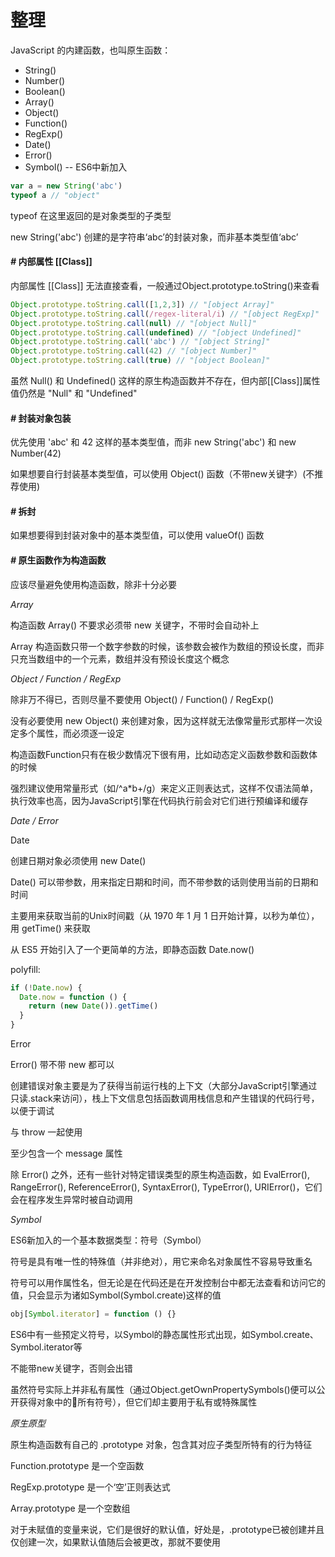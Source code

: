 # 整理

JavaScript 的内建函数，也叫原生函数：
- String()
- Number()
- Boolean()
- Array()
- Object()
- Function()
- RegExp()
- Date()
- Error()
- Symbol() -- ES6中新加入

```js
var a = new String('abc')
typeof a // "object"
```
typeof 在这里返回的是对象类型的子类型

new String('abc') 创建的是字符串‘abc’的封装对象，而非基本类型值‘abc’

#### **_#_** 内部属性 [[Class\]]

内部属性 [[Class\]] 无法直接查看，一般通过Object.prototype.toString()来查看

```js
Object.prototype.toString.call([1,2,3]) // "[object Array]"
Object.prototype.toString.call(/regex-literal/i) // "[object RegExp]"
Object.prototype.toString.call(null) // "[object Null]"
Object.prototype.toString.call(undefined) // "[object Undefined]"
Object.prototype.toString.call('abc') // "[object String]"
Object.prototype.toString.call(42) // "[object Number]"
Object.prototype.toString.call(true) // "[object Boolean]"
```
虽然 Null() 和 Undefined() 这样的原生构造函数并不存在，但内部[[Class\]]属性值仍然是 "Null" 和 "Undefined"

#### **_#_** 封装对象包装

优先使用 'abc' 和 42 这样的基本类型值，而非 new String('abc') 和 new Number(42)

如果想要自行封装基本类型值，可以使用 Object() 函数（不带new关键字）(不推荐使用)

#### **_#_** 拆封

如果想要得到封装对象中的基本类型值，可以使用 valueOf() 函数

#### **_#_** 原生函数作为构造函数

应该尽量避免使用构造函数，除非十分必要

_Array_

构造函数 Array() 不要求必须带 new 关键字，不带时会自动补上

Array 构造函数只带一个数字参数的时候，该参数会被作为数组的预设长度，而非只充当数组中的一个元素，数组并没有预设长度这个概念

_Object / Function / RegExp_

除非万不得已，否则尽量不要使用 Object() / Function() / RegExp()

没有必要使用 new Object() 来创建对象，因为这样就无法像常量形式那样一次设定多个属性，而必须逐一设定

构造函数Function只有在极少数情况下很有用，比如动态定义函数参数和函数体的时候

强烈建议使用常量形式（如/^a*b+/g）来定义正则表达式，这样不仅语法简单，执行效率也高，因为JavaScript引擎在代码执行前会对它们进行预编译和缓存

_Date / Error_

Date

创建日期对象必须使用 new Date()

Date() 可以带参数，用来指定日期和时间，而不带参数的话则使用当前的日期和时间

主要用来获取当前的Unix时间戳（从 1970 年 1 月 1 日开始计算，以秒为单位），用 getTime() 来获取

从 ES5 开始引入了一个更简单的方法，即静态函数 Date.now()

polyfill:
```js
if (!Date.now) {
  Date.now = function () {
    return (new Date()).getTime()
  }
}
```

Error

Error() 带不带 new 都可以

创建错误对象主要是为了获得当前运行栈的上下文（大部分JavaScript引擎通过只读.stack来访问），栈上下文信息包括函数调用栈信息和产生错误的代码行号，以便于调试

与 throw 一起使用

至少包含一个 message 属性

除 Error() 之外，还有一些针对特定错误类型的原生构造函数，如 EvalError(), RangeError(), ReferenceError(), SyntaxError(), TypeError(), URIError()，它们会在程序发生异常时被自动调用

_Symbol_

ES6新加入的一个基本数据类型：符号（Symbol）

符号是具有唯一性的特殊值（并非绝对），用它来命名对象属性不容易导致重名

符号可以用作属性名，但无论是在代码还是在开发控制台中都无法查看和访问它的值，只会显示为诸如Symbol(Symbol.create)这样的值

```js
obj[Symbol.iterator] = function () {}
```

ES6中有一些预定义符号，以Symbol的静态属性形式出现，如Symbol.create、Symbol.iterator等

不能带new关键字，否则会出错

虽然符号实际上并非私有属性（通过Object.getOwnPropertySymbols()便可以公开获得对象中的所有符号），但它们却主要用于私有或特殊属性

_原生原型_

原生构造函数有自己的 .prototype 对象，包含其对应子类型所特有的行为特征

Function.prototype 是一个空函数

RegExp.prototype 是一个‘空’正则表达式

Array.prototype 是一个空数组

对于未赋值的变量来说，它们是很好的默认值，好处是，.prototype已被创建并且仅创建一次，如果默认值随后会被更改，那就不要使用

